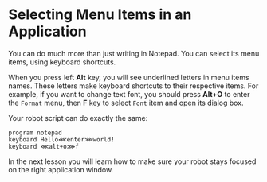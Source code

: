 # Selecting Menu Items in an Application

You can do much more than just writing in Notepad. You can select its menu items, using keyboard shortcuts.

When you press left **Alt** key, you will see underlined letters in menu items names. These letters make keyboard shortcuts to their respective items. For example, if you want to change text font, you should press **Alt+O** to enter the `Format` menu, 
then **F** key to select `Font` item and open its dialog box.

Your robot script can do exactly the same:

```G1ANT
program notepad
keyboard Hello⋘enter⋙world!
keyboard ⋘alt+o⋙f
```

In the next lesson you will learn how to make sure your robot stays focused on the right application window.

